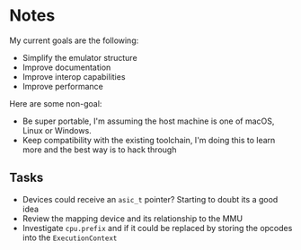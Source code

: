 # Notes

My current goals are the following:

- Simplify the emulator structure
- Improve documentation
- Improve interop capabilities
- Improve performance

Here are some non-goal:

- Be super portable, I'm assuming the host machine is one of macOS, Linux or Windows.
- Keep compatibility with the existing toolchain, I'm doing this to learn more and the best way is to hack through

## Tasks

- Devices could receive an `asic_t` pointer? Starting to doubt its a good idea
- Review the mapping device and its relationship to the MMU
- Investigate `cpu.prefix` and if it could be replaced by storing the opcodes into the `ExecutionContext` 

